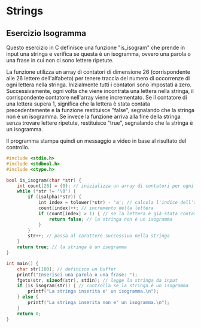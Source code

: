 # Strings
## Esercizio Isogramma 
Questo esercizio in C definisce una funzione "is_isogram" che prende in input una stringa e verifica se questa è un isogramma, ovvero una parola o una frase in cui non ci sono lettere ripetute.

La funzione utilizza un array di contatori di dimensione 26 (corrispondente alle 26 lettere dell'alfabeto) per tenere traccia del numero di occorrenze di ogni lettera nella stringa. Inizialmente tutti i contatori sono impostati a zero. Successivamente, ogni volta che viene incontrata una lettera nella stringa, il corrispondente contatore nell'array viene incrementato. Se il contatore di una lettera supera 1, significa che la lettera è stata contata precedentemente e la funzione restituisce "false", segnalando che la stringa non è un isogramma. Se invece la funzione arriva alla fine della stringa senza trovare lettere ripetute, restituisce "true", segnalando che la stringa è un isogramma.

Il programma stampa quindi un messaggio a video in base al risultato del controllo.

```c
#include <stdio.h>
#include <stdbool.h>
#include <ctype.h>

bool is_isogram(char *str) {
    int count[26] = {0}; // inizializza un array di contatori per ogni lettera dell'alfabeto
    while (*str != '\0') { 
        if (isalpha(*str)) { 
            int index = tolower(*str) - 'a'; // calcola l'indice dell'array per la lettera corrente
            count[index]++; // incremento della lettera
            if (count[index] > 1) { // se la lettera è già stata contata precedentemente
                return false; // la stringa non è un isogramma
            }
        }
        str++; // passa al carattere successivo nella stringa
    }
    return true; // la stringa è un isogramma
}

int main() {
    char str[100]; // definisce un buffer 
    printf("Inserisci una parola o una frase: ");
    fgets(str, sizeof(str), stdin); // legge la stringa da input
    if (is_isogram(str)) { // controlla se la stringa è un isogramma
        printf("La stringa inserita e' un isogramma.\n");
    } else {
        printf("La stringa inserita non e' un isogramma.\n");
    }
    return 0;
}

```

